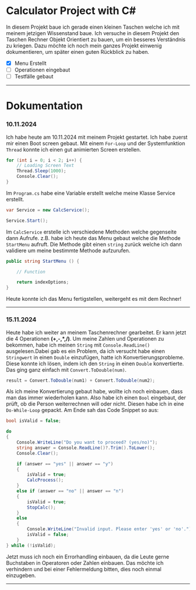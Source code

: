 # Calculator Project with C#

In diesem Projekt baue ich gerade einen kleinen Taschen welche ich mit meinem jetzigen Wissenstand baue.
Ich versuche in diesem Projekt den Taschen Rechner Objekt Orientiert zu bauen, um ein besseres Verständnis zu kriegen.
Dazu möchte ich noch mein ganzes Projekt einwenig dokumentieren, um später einen guten Rückblick zu haben.

- [X] Menu Erstellt
- [ ] Operationen eingebaut
- [ ] Testfälle gebaut

---

# Dokumentation

### 10.11.2024

Ich habe heute am 10.11.2024 mit meinem Projekt gestartet. Ich habe zuerst mir einen Boot screen gebaut.
Mit einem ``For-Loop`` und der Systemfunktion ``Thread`` konnte ich einen gut animierten Screen erstellen.

```C#
for (int i = 0; i < 2; i++) {
    // Loading Screen Text
    Thread.Sleep(1000);
    Console.Clear();
}
```

Im ``Program.cs`` habe eine Variable erstellt welche meine Klasse Service erstellt.

```C#
var Service = new CalcService();

Service.Start();
```

Im ``CalcService`` erstelle ich verschiedene Methoden welche gegenseite dann Aufrufe. z.B. habe ich heute das Menu gebaut welche die Methode ``StartMenu`` aufruft. Die Methode gibt einen ``string`` zurück welche ich dann validiere um meine bestimmte Methode aufzurufen.

```C#
public string StartMenu () {

    // Function

    return indexOptions;
}
```

Heute konnte ich das Menu fertigstellen, weitergeht es mit dem Rechner!

---

### 15.11.2024

Heute habe ich weiter an meinem Taschenrechner gearbeitet. Er kann jetzt die 4 Operationen **(+,-,*,/)**. Um meine Zahlen und Operationen zu bekommen, habe ich meinen ``String`` mit `Console.ReadLine()` ausgelesen.Dabei gab es ein Problem, da ich versucht habe einen ``Stringwert`` in einen ``Double`` einzufügen, hatte ich Konvertierungsprobleme. Diese konnte ich lösen, indem ich den ``String`` in einen ``Double`` konvertierte. Das ging ganz einfach mit `Convert.ToDouble(num)`.

```C#
result = Convert.ToDouble(num1) + Convert.ToDouble(num2);
```

Als ich meine Konvertierung gebaut habe, wollte ich noch einbauen, dass man das immer wiederholen kann. Also habe ich einen ``Bool`` eingebaut, der prüft, ob die Person weiterrechnen will oder nicht. Diesen habe ich in eine ``Do-While-Loop`` gepackt. Am Ende sah das Code Snippet so aus:

```C#
bool isValid = false;

do
{
    Console.WriteLine("Do you want to proceed? (yes/no)");
    string answer = Console.ReadLine()?.Trim().ToLower();
    Console.Clear();

    if (answer == "yes" || answer == "y")
    {
        isValid = true;
        CalcProcess();
    }
    else if (answer == "no" || answer == "n")
    {
        isValid = true;
        StopCalc();
    }
    else
    {
        Console.WriteLine("Invalid input. Please enter 'yes' or 'no'.");
        isValid = false;
    }
} while (!isValid);
```

Jetzt muss ich noch ein Errorhandling einbauen, da die Leute gerne Buchstaben in Operatoren oder Zahlen einbauen. Das möchte ich verhindern und bei einer Fehlermeldung bitten, dies noch einmal einzugeben.

---